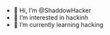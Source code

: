 - 👋 Hi, I’m @ShaddowHacker
- 👀 I’m interested in hackinh
- 🌱 I’m currently learning hacking


<!---
ShaddowHacker/ShaddowHacker is a ✨ special ✨ repository because its `README.md` (this file) appears on your GitHub profile.
You can click the Preview link to take a look at your changes.
--->
